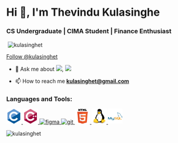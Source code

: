 

<h1 align="justify">Hi 👋, I'm Thevindu Kulasinghe</h1>
<h3 align="justify">CS Undergraduate | CIMA Student | Finance Enthusiast</h3>

<p>&nbsp;<img align="center" src="https://github-readme-stats.vercel.app/api?username=kulasinghet&show_icons=true&locale=en" alt="kulasinghet" /></p>



<a href="https://twitter.com/kulasinghet?ref_src=twsrc%5Etfw" class="twitter-follow-button" data-show-count="false">Follow @kulasinghet</a><script async src="https://platform.twitter.com/widgets.js" charset="utf-8"></script>

- 💬 Ask me about <img src="https://img.icons8.com/color/48/000000/javascript--v1.png"/>, <img src="https://img.icons8.com/color/48/000000/typescript.png"/>

- 📫 How to reach me **kulasinghet@gmail.com**

     

<h3 align="left">Languages and Tools:</h3>
<p align="left"> <a href="https://www.cprogramming.com/" target="_blank"> <img src="https://raw.githubusercontent.com/devicons/devicon/master/icons/c/c-original.svg" alt="c" width="40" height="40"/> </a> <a href="https://www.w3schools.com/cpp/" target="_blank"> <img src="https://raw.githubusercontent.com/devicons/devicon/master/icons/cplusplus/cplusplus-original.svg" alt="cplusplus" width="40" height="40"/> </a> <a href="https://www.figma.com/" target="_blank"> <img src="https://www.vectorlogo.zone/logos/figma/figma-icon.svg" alt="figma" width="40" height="40"/> </a> <a href="https://git-scm.com/" target="_blank"> <img src="https://www.vectorlogo.zone/logos/git-scm/git-scm-icon.svg" alt="git" width="40" height="40"/> </a> <a href="https://www.w3.org/html/" target="_blank"> <img src="https://raw.githubusercontent.com/devicons/devicon/master/icons/html5/html5-original-wordmark.svg" alt="html5" width="40" height="40"/> </a> <a href="https://www.linux.org/" target="_blank"> <img src="https://raw.githubusercontent.com/devicons/devicon/master/icons/linux/linux-original.svg" alt="linux" width="40" height="40"/> </a> <a href="https://www.mysql.com/" target="_blank"> <img src="https://raw.githubusercontent.com/devicons/devicon/master/icons/mysql/mysql-original-wordmark.svg" alt="mysql" width="40" height="40"/> </a> </p>

<p><img align="left" src="https://github-readme-stats.vercel.app/api/top-langs?username=kulasinghet&show_icons=true&locale=en&layout=compact" alt="kulasinghet" /></p>



